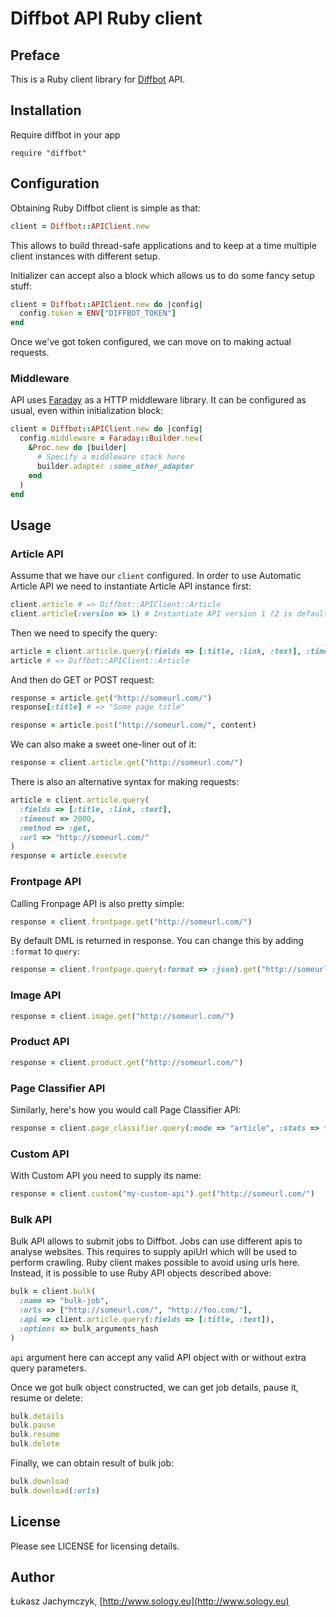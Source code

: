 # Diffbot API Ruby client

## Preface

This is a Ruby client library for [Diffbot][] API.

[Diffbot]: http://www.diffbot.com

## Installation

Require diffbot in your app

    require "diffbot"

## Configuration

Obtaining Ruby Diffbot client is simple as that:

```ruby
client = Diffbot::APIClient.new
```

This allows to build thread-safe applications and to keep at a time multiple client instances with different setup.

Initializer can accept also a block which allows us to do some fancy setup stuff:

```ruby
client = Diffbot::APIClient.new do |config|
  config.token = ENV["DIFFBOT_TOKEN"]
end
```

Once we've got token configured, we can move on to making actual requests.

### Middleware

API uses [Faraday][] as a HTTP middleware library. It can be configured as usual, even within initialization block:

```ruby
client = Diffbot::APIClient.new do |config|
  config.middleware = Faraday::Builder.new(
    &Proc.new do |builder|
      # Specify a middleware stack here
      builder.adapter :some_other_adapter
    end
  )
end
```

[Faraday]: https://github.com/lostisland/faraday

## Usage

### Article API

Assume that we have our `client` configured. In order to use Automatic Article API we need to instantiate Article API instance first:

```ruby
client.article # => Diffbot::APIClient::Article
client.article(:version => 1) # Instantiate API version 1 (2 is default)
```

Then we need to specify the query:

```ruby
article = client.article.query(:fields => [:title, :link, :text], :timeout => 2000)
article # => Diffbot::APIClient::Article
```

And then do GET or POST request:

```ruby
response = article.get("http://someurl.com/")
response[:title] # => "Some page title"

response = article.post("http://someurl.com/", content)
```

We can also make a sweet one-liner out of it:

```ruby
response = client.article.get("http://someurl.com/")
```

There is also an alternative syntax for making requests:

```ruby
article = client.article.query(
  :fields => [:title, :link, :text], 
  :timeout => 2000, 
  :method => :get, 
  :url => "http://someurl.com/"
)
response = article.execute
```

### Frontpage API

Calling Fronpage API is also pretty simple:

```ruby
response = client.frontpage.get("http://someurl.com/")
```

By default DML is returned in response. You can change this by adding `:format` to `query`:

```ruby
response = client.frontpage.query(:format => :json).get("http://someurl.com/")
```

### Image API

```ruby
response = client.image.get("http://someurl.com/")
```

### Product API

```ruby
response = client.product.get("http://someurl.com/")
```

### Page Classifier API

Similarly, here's how you would call Page Classifier API:

```ruby
response = client.page_classifier.query(:mode => "article", :stats => true).get("http://someurl.com/")
```

### Custom API

With Custom API you need to supply its name:

```ruby
response = client.custom("my-custom-api").get("http://someurl.com/")
```

### Bulk API

Bulk API allows to submit jobs to Diffbot. Jobs can use different apis to analyse websites. This requires to supply apiUrl which will be used to perform crawling. Ruby client makes possible to avoid using urls here. Instead, it is possible to use Ruby API objects described above:

```ruby
bulk = client.bulk(
  :name => "bulk-job",
  :urls => ["http://someurl.com/", "http://foo.com/"],
  :api => client.article.query(:fields => [:title, :text]),
  :options => bulk_arguments_hash
)
```

`api` argument here can accept any valid API object with or without extra query parameters.

Once we got bulk object constructed, we can get job details, pause it, resume or delete:

```ruby
bulk.details
bulk.pause
bulk.resume
bulk.delete
```

Finally, we can obtain result of bulk job:

```ruby
bulk.download
bulk.download(:urls)
```

## License

Please see LICENSE for licensing details.

## Author

Łukasz Jachymczyk, [http://www.sology.eu](http://www.sology.eu)
